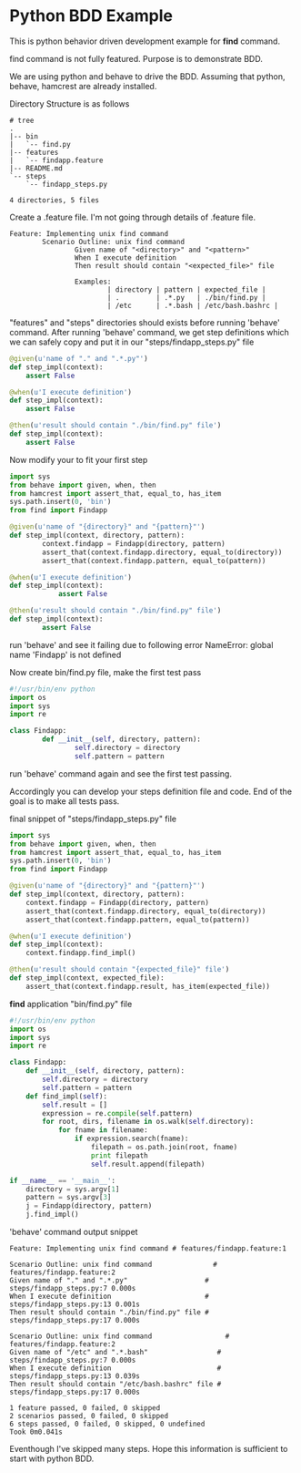 Python BDD Example
=========

This is python behavior driven development example for **find** command.

find command is not fully featured. Purpose is to demonstrate BDD.

We are using python and behave to drive the BDD.
Assuming that python, behave, hamcrest are already installed.

Directory Structure is as follows

```
# tree
.
|-- bin
|   `-- find.py
|-- features
|   `-- findapp.feature
|-- README.md
`-- steps
    `-- findapp_steps.py

4 directories, 5 files
```


Create a .feature file. I'm not going through details of .feature file.

``` Cucumber
Feature: Implementing unix find command
        Scenario Outline: unix find command
                Given name of "<directory>" and "<pattern>"
                When I execute definition
                Then result should contain "<expected_file>" file

                Examples:
                        | directory | pattern | expected_file |
                        | .         | .*.py   | ./bin/find.py |
                        | /etc      | .*.bash | /etc/bash.bashrc |
```


"features" and "steps" directories should exists before running 'behave' command.
After running 'behave' command, we get step definitions which we can safely copy and put it in our "steps/findapp_steps.py" file

```python
@given(u'name of "." and ".*.py"')
def step_impl(context):
    assert False

@when(u'I execute definition')
def step_impl(context):
    assert False

@then(u'result should contain "./bin/find.py" file')
def step_impl(context):
    assert False
```


Now modify your to fit your first step

```python
import sys
from behave import given, when, then
from hamcrest import assert_that, equal_to, has_item
sys.path.insert(0, 'bin')
from find import Findapp

@given(u'name of "{directory}" and "{pattern}"')
def step_impl(context, directory, pattern):
        context.findapp = Findapp(directory, pattern)
        assert_that(context.findapp.directory, equal_to(directory))
        assert_that(context.findapp.pattern, equal_to(pattern))

@when(u'I execute definition')
def step_impl(context):
            assert False

@then(u'result should contain "./bin/find.py" file')
def step_impl(context):
        assert False
```


run 'behave' and see it failing due to following error
NameError: global name 'Findapp' is not defined


Now create bin/find.py file, make the first test pass

```python
#!/usr/bin/env python
import os
import sys
import re

class Findapp:
        def __init__(self, directory, pattern):
                self.directory = directory
                self.pattern = pattern
```


run 'behave' command again and see the first test passing.

Accordingly you can develop your steps definition file and code. End of the goal is to make all tests pass.

final snippet of "steps/findapp_steps.py" file
```python
import sys
from behave import given, when, then
from hamcrest import assert_that, equal_to, has_item
sys.path.insert(0, 'bin')
from find import Findapp

@given(u'name of "{directory}" and "{pattern}"')
def step_impl(context, directory, pattern):
	context.findapp = Findapp(directory, pattern)
	assert_that(context.findapp.directory, equal_to(directory))
	assert_that(context.findapp.pattern, equal_to(pattern))

@when(u'I execute definition')
def step_impl(context):
	context.findapp.find_impl()

@then(u'result should contain "{expected_file}" file')
def step_impl(context, expected_file):
	assert_that(context.findapp.result, has_item(expected_file))
```

**find** application "bin/find.py" file
```python
#!/usr/bin/env python
import os
import sys
import re

class Findapp:
	def __init__(self, directory, pattern):
		self.directory = directory
		self.pattern = pattern
	def find_impl(self):
		self.result = []
		expression = re.compile(self.pattern)
		for root, dirs, filename in os.walk(self.directory):
			for fname in filename:
				if expression.search(fname):
					filepath = os.path.join(root, fname)
					print filepath
					self.result.append(filepath)

if __name__ == '__main__':
	directory = sys.argv[1]
	pattern = sys.argv[3]
	j = Findapp(directory, pattern)
	j.find_impl()
```


'behave' command output snippet
``` cucumber
Feature: Implementing unix find command # features/findapp.feature:1

Scenario Outline: unix find command               # features/findapp.feature:2
Given name of "." and ".*.py"                   # steps/findapp_steps.py:7 0.000s
When I execute definition                       # steps/findapp_steps.py:13 0.001s
Then result should contain "./bin/find.py" file # steps/findapp_steps.py:17 0.000s

Scenario Outline: unix find command                  # features/findapp.feature:2
Given name of "/etc" and ".*.bash"                 # steps/findapp_steps.py:7 0.000s
When I execute definition                          # steps/findapp_steps.py:13 0.039s
Then result should contain "/etc/bash.bashrc" file # steps/findapp_steps.py:17 0.000s

1 feature passed, 0 failed, 0 skipped
2 scenarios passed, 0 failed, 0 skipped
6 steps passed, 0 failed, 0 skipped, 0 undefined
Took 0m0.041s
```

Eventhough I've skipped many steps. Hope this information is sufficient to start with python BDD. 

